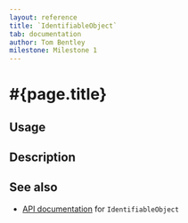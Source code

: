 ```yaml
---
layout: reference
title: `IdentifiableObject`
tab: documentation
author: Tom Bentley
milestone: Milestone 1
---
```


# #{page.title}

## Usage 

## Description

## See also

* [API documentation](#{site.urls.apidoc}/ceylon/language/IdentifiableObject) for `IdentifiableObject`

